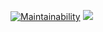 [![Maintainability](https://api.codeclimate.com/v1/badges/295338ff47526896c244/maintainability)](https://codeclimate.com/github/Eugene-94/frontend-project-lvl3/maintainability)
![](https://github.com/Eugene-94/frontend-project-lvl3/workflows/Node-CI/badge.svg)
